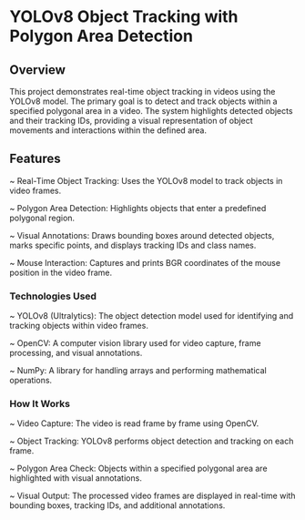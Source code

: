 # YOLOv8 Object Tracking with Polygon Area Detection

## Overview
This project demonstrates real-time object tracking in videos using the YOLOv8 model. The primary goal is to detect and track objects within a specified polygonal area in a video. The system highlights detected objects and their tracking IDs, providing a visual representation of object movements and interactions within the defined area.

## Features

~ Real-Time Object Tracking: Uses the YOLOv8 model to track objects in video frames.

~ Polygon Area Detection: Highlights objects that enter a predefined polygonal region.

~ Visual Annotations: Draws bounding boxes around detected objects, marks specific points, and displays tracking IDs and class names.

~ Mouse Interaction: Captures and prints BGR coordinates of the mouse position in the video frame.

### Technologies Used

~ YOLOv8 (Ultralytics): The object detection model used for identifying and tracking objects within video frames.

~ OpenCV: A computer vision library used for video capture, frame processing, and visual annotations.

~ NumPy: A library for handling arrays and performing mathematical operations.

### How It Works

~ Video Capture: The video is read frame by frame using OpenCV.

~ Object Tracking: YOLOv8 performs object detection and tracking on each frame.

~ Polygon Area Check: Objects within a specified polygonal area are highlighted with visual annotations.

~ Visual Output: The processed video frames are displayed in real-time with bounding boxes, tracking IDs, and additional annotations.
